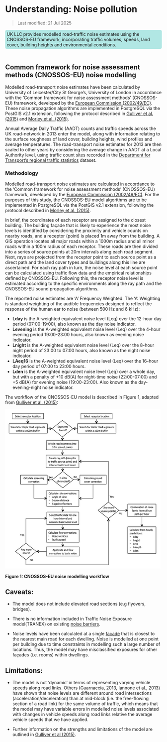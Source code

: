 # Understanding: Noise pollution

>Last modified: 21 Jul 2025


<div style="background-color: rgba(0, 178, 169, 0.3); padding: 5px; border-radius: 5px;"><strong> </strong>UK LLC provides modelled road-traffic noise estimates using the CNOSSOS-EU framework, incorporating traffic volumes, speeds, land cover, building heights and environmental conditions.</div>  
<br>

## Common framework for noise assessment methods (CNOSSOS-EU) noise modelling

Modelled road-transport noise estimates have been calculated by University of Leicester/City St George’s, University of London in accordance with the ‘Common framework for noise assessment methods’ (CNOSSOS-EU) framework, developed by the [European Commission (2002/49/EC)](https://www.researchgate.net/publication/280894153_Common_noise_assessment_methods_in_Europe_CNOSSOS-EU). These noise propagation algorithms are implemented in PostgreSQL via the PostGIS v2.1 extension, following the protocol described in [Gulliver et al. (2015)](https://doi.org/10.1016/j.envsoft.2014.12.022) and [Morley et al. (2015)](https://doi.org/10.1016/j.envpol.2015.07.031). 

Annual Average Daily Traffic (AADT) counts and traffic speeds across the UK road-network in 2013 enter the model, along with information relating to the surface roughness of land cover, building heights, wind profiles and average temperatures. The road-transport noise estimates for 2013 are then scaled to other years by considering the average change in AADT at a Local Authority level, using traffic count sites recorded in the [Department for Transport’s regional traffic statistics](https://roadtraffic.dft.gov.uk/regions) dataset.


### Methodology

Modelled road-transport noise estimates are calculated in accordance to the ‘Common framework for noise assessment methods’ (CNOSSOS-EU) framework, developed by the [European Commission (2002/49/EC)](https://www.researchgate.net/publication/280894153_Common_noise_assessment_methods_in_Europe_CNOSSOS-EU). For the purposes of this study, the CNOSSOS-EU model algorithms are to be implemented in PostgreSQL via the PostGIS v2.1 extension, following the protocol described in [Morley et al. (2015)](https://doi.org/10.1016/j.envpol.2015.07.031).

In brief, the coordinates of each receptor are assigned to the closest building. The building façade that is likely to experience the most noise levels is identified by considering the proximity and vehicle counts on nearby roads, and a receptor (point) is placed 1m away from the building. A GIS operation locates all major roads within a 1000m radius and all minor roads within a 100m radius of each receptor. These roads are then divided into a series of source points at 20m intervals along each road segment. Next, rays are projected from the receptor point to each source point as a direct path and the land cover types and buildings along this line are ascertained. For each ray path in turn, the noise level at each source point can be calculated using traffic flow data and the empirical relationships defined by CNOSSOS-EU. Following this, the receptor noise level is estimated according to the specific environments along the ray path and the CNOSSOS-EU sound propagation algorithms. 

The reported noise estimates are ‘A’ Frequency Weighted. The ‘A’ Weighting is standard weighting of the audible frequencies designed to reflect the response of the human ear to noise (between 500 Hz and 6 kHz):

* **Lday** is the A-weighted equivalent noise level (Leq) over the 12-hour day period (07:00-19:00), also known as the day noise indicator.
* **Levening** is the A-weighted equivalent noise level (Leq) over the 4-hour evening period 19:00-23:00 hours, also known as evening noise indicator.
* **Lnight** is the A-weighted equivalent noise level (Leq) over the 8-hour night period of 23:00 to 07:00 hours, also known as the night noise indicator.
* **LAeq16** is the A-weighted equivalent noise level (Leq) over the 16-hour day period of 07:00 to 23:00 hours.
* **Lden** is the A-weighted equivalent noise level (Leq) over a whole day, but with a penalty of +10 dB(A) for night-time noise (22:00-07:00) and +5 dB(A) for evening noise (19:00-23:00). Also known as the day-evening-night noise indicator.

The workflow of the CNOSSOS-EU model is described in Figure 1, adapted from [Gulliver et al. (2015)](https://doi.org/10.1016/j.envsoft.2014.12.022):

<img src="../../../../images/noise_pollution.png" width="500"/>


**Figure 1: CNOSSOS-EU noise modelling workflow**


## Caveats: 

- The model does not include elevated road sections (e.g flyovers, bridges). 

- There is no information included in Traffic Noise Exposure model(TRANEX) on existing [noise barriers](https://www.sciencedirect.com/topics/earth-and-planetary-sciences/noise-barrier).

- Noise levels have been calculated at a single [facade](https://www.sciencedirect.com/topics/engineering/facades) that is closest to the nearest main road for each dwelling. Noise is modelled at one point per building due to time constraints in modelling such a large number of locations. Thus, the model may have misclassified exposures for other façades (i.e. rooms) within dwellings. 

## Limitations:  

- The model is not ‘dynamic’ in terms of representing varying vehicle speeds along road links. Others (Guarnaccia, 2013, Iannone et al., 2013) have shown that noise levels are different around road intersections (acceleration/deceleration) than at mid-block (i.e. the free-flowing section of a road link) for the same volume of traffic, which means that the model may have variable errors in modelled noise levels associated with changes in vehicle speeds along road links relative the average vehicle speeds that we have applied.

- Further information on the strengths and limitations of the model are outlined in [Gulliver et al (2015)](https://doi.org/10.1016/j.envsoft.2014.12.022).

 